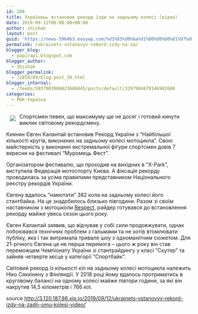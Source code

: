 ```yaml
---
id: 208
title: Українець встановив рекорд їзди на задньому колесі (відео)
date: 2019-09-12T06:08:00+00:00
author: shishak
layout: post
guid: 'https://news-5964b3.easywp.com/%d1%83%d0%ba%d1%80%d0%b0%d1%97%d0%bd%d0%b5%d1%86%d1%8c-%d0%b2%d1%81%d1%82%d0%b0%d0%bd%d0%be%d0%b2%d0%b8%d0%b2-%d1%80%d0%b5%d0%ba%d0%be%d1%80%d0%b4-%d1%97%d0%b7%d0%b4%d0%b8-%d0%bd%d0%b0-%d0%b7%d0%b0/'
permalink: /ukrainets-vstanovyv-rekord-izdy-na-za/
blogger_blog:
  - papirapi.blogspot.com
blogger_author:
  - Shishak
blogger_permalink:
  - /2019/09/blog-post_39.html
blogger_internal:
  - /feeds/5937983906023606845/posts/default/3297984679146982680
categories:
  - РБК-Україна
---
```

<img align="left" vspace="5" hspace="10" src="https://24tv.ua/resources/photos/news/640_DIR/201909/1204283.jpg" />

Спортсмен певен, що максимуму ще не досяг і готовий кинути виклик світовому рекордсмену. 

Киянин Євген Калантай встановив Рекорд України з “Найбільшої кількості кругів, виконаних на задньому колесі мотоцикла”. Свою майстерність у виконанні екстремальної фігури спортсмен довів 7 вересня на фестивалі “Муромець Фест”.

Організатором фестивалю, що проходив на вихідних в “X-Park”, виступила Федерація мотоспорту Києва. А фіксація рекорду проводилась за усіма правилами представником Національного реєстру рекордів України.

Євгену вдалось “намотати” 382 кола на задньому колесі його стантбайка. На це знадобилось близько півгодини. Разом зі своїм наставником з мотошколи <a href="https://www.facebook.com/kiev.motoschool/" rel="nofollow noopener noreferrer" target="_blank">Respect</a>, райдер готувався до встановлення рекорду майже увесь сезон цього року.

<div>
  <div>
  </div>
</div>

Євген Калантай заявив, що відчував у собі сили продовжувати, однак побоювався технічних проблем з гальмами та не хотів втомлювати публіку, яка і так витримала тривале шоу з одноманітним сюжетом. Для 21-річного Євгена це не перша перемога – цього ж року він став переможцем Чемпіонату України зі стантрайдингу у класі “Скутер” та зайняв четверте місце у категорії “Спортбайк”.

<div>
  <div>
  </div>
</div>

Світовий рекорд із кількості кіл на задньому колесі мотоцикла належить Ніко Сяккінену з Фінляндії. У 2018 році йому вдалось протриматись в круговому балансі на одному колесі майже півтори години, за які він накрутив 14,5 кілометрів і 766 кіл.

source <http://3.120.187.86.xip.io/2019/09/12/ukrainets-vstanovyv-rekord-izdy-na-zadn-omu-kolesi-video/>